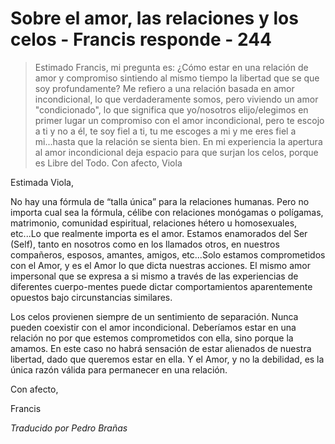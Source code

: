 # Sobre el amor, las relaciones y los celos - Francis responde - 244

>Estimado Francis, mi pregunta es: ¿Cómo estar en una relación de amor y compromiso sintiendo al mismo tiempo la libertad que se que soy profundamente? Me refiero a una relación basada en amor incondicional, lo que verdaderamente somos, pero viviendo un amor "condicionado", lo que significa que yo/nosotros elijo/elegimos en primer lugar un compromiso con el amor incondicional, pero te escojo a ti y no a él, te soy fiel a ti, tu me escoges a mi y me eres fiel a mi...hasta que la relación se sienta bien. En mi experiencia la apertura al amor incondicional deja espacio para que surjan los celos, porque es Libre del Todo. Con afecto, Viola

Estimada Viola,

No hay una fórmula de “talla única” para la relaciones humanas. Pero no importa cual sea la fórmula, célibe con relaciones monógamas o polígamas, matrimonio, comunidad espiritual, relaciones hétero u homosexuales, etc...Lo que realmente importa es el amor. Estamos enamorados del Ser (Self), tanto en nosotros como en los llamados otros, en nuestros compañeros, esposos, amantes, amigos, etc...Solo estamos comprometidos con el Amor, y es el Amor lo que dicta nuestras acciones. El mismo amor impersonal que se expresa a si mismo a través de las experiencias de diferentes cuerpo-mentes puede dictar comportamientos aparentemente opuestos bajo circunstancias similares.

Los celos provienen siempre de un sentimiento de separación. Nunca pueden coexistir con el amor incondicional. Deberíamos estar en una relación no por que estemos comprometidos con ella, sino porque la amamos. En este caso no habrá sensación de estar alienados de nuestra libertad, dado que queremos estar en ella. Y el Amor, y no la debilidad, es la única razón válida para permanecer en una relación.

Con afecto,

Francis

_Traducido por Pedro Brañas_